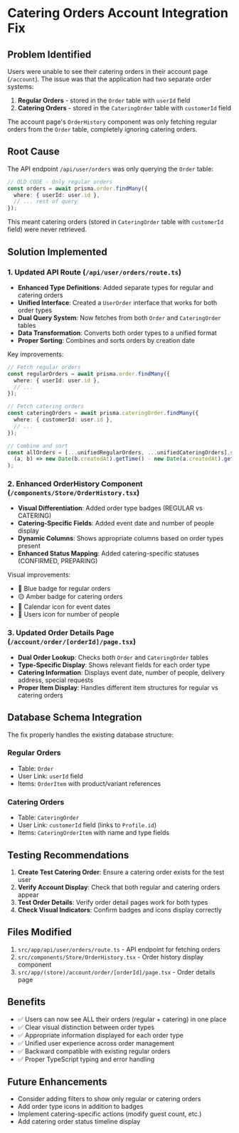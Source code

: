 # Catering Orders Account Integration Fix

## Problem Identified

Users were unable to see their catering orders in their account page (`/account`). The issue was that the application had two separate order systems:

1. **Regular Orders** - stored in the `Order` table with `userId` field
2. **Catering Orders** - stored in the `CateringOrder` table with `customerId` field

The account page's `OrderHistory` component was only fetching regular orders from the `Order` table, completely ignoring catering orders.

## Root Cause

The API endpoint `/api/user/orders` was only querying the `Order` table:

```typescript
// OLD CODE - Only regular orders
const orders = await prisma.order.findMany({
  where: { userId: user.id },
  // ... rest of query
});
```

This meant catering orders (stored in `CateringOrder` table with `customerId` field) were never retrieved.

## Solution Implemented

### 1. Updated API Route (`/api/user/orders/route.ts`)

- **Enhanced Type Definitions**: Added separate types for regular and catering orders
- **Unified Interface**: Created a `UserOrder` interface that works for both order types
- **Dual Query System**: Now fetches from both `Order` and `CateringOrder` tables
- **Data Transformation**: Converts both order types to a unified format
- **Proper Sorting**: Combines and sorts orders by creation date

Key improvements:
```typescript
// Fetch regular orders
const regularOrders = await prisma.order.findMany({
  where: { userId: user.id },
  // ...
});

// Fetch catering orders
const cateringOrders = await prisma.cateringOrder.findMany({
  where: { customerId: user.id },
  // ...
});

// Combine and sort
const allOrders = [...unifiedRegularOrders, ...unifiedCateringOrders].sort(
  (a, b) => new Date(b.createdAt).getTime() - new Date(a.createdAt).getTime()
);
```

### 2. Enhanced OrderHistory Component (`/components/Store/OrderHistory.tsx`)

- **Visual Differentiation**: Added order type badges (REGULAR vs CATERING)
- **Catering-Specific Fields**: Added event date and number of people display
- **Dynamic Columns**: Shows appropriate columns based on order types present
- **Enhanced Status Mapping**: Added catering-specific statuses (CONFIRMED, PREPARING)

Visual improvements:
- 🔵 Blue badge for regular orders
- 🟡 Amber badge for catering orders
- 📅 Calendar icon for event dates
- 👥 Users icon for number of people

### 3. Updated Order Details Page (`/account/order/[orderId]/page.tsx`)

- **Dual Order Lookup**: Checks both `Order` and `CateringOrder` tables
- **Type-Specific Display**: Shows relevant fields for each order type
- **Catering Information**: Displays event date, number of people, delivery address, special requests
- **Proper Item Display**: Handles different item structures for regular vs catering orders

## Database Schema Integration

The fix properly handles the existing database structure:

### Regular Orders
- Table: `Order`
- User Link: `userId` field
- Items: `OrderItem` with product/variant references

### Catering Orders  
- Table: `CateringOrder`
- User Link: `customerId` field (links to `Profile.id`)
- Items: `CateringOrderItem` with name and type fields

## Testing Recommendations

1. **Create Test Catering Order**: Ensure a catering order exists for the test user
2. **Verify Account Display**: Check that both regular and catering orders appear
3. **Test Order Details**: Verify order detail pages work for both types
4. **Check Visual Indicators**: Confirm badges and icons display correctly

## Files Modified

1. `src/app/api/user/orders/route.ts` - API endpoint for fetching orders
2. `src/components/Store/OrderHistory.tsx` - Order history display component  
3. `src/app/(store)/account/order/[orderId]/page.tsx` - Order details page

## Benefits

- ✅ Users can now see ALL their orders (regular + catering) in one place
- ✅ Clear visual distinction between order types
- ✅ Appropriate information displayed for each order type
- ✅ Unified user experience across order management
- ✅ Backward compatible with existing regular orders
- ✅ Proper TypeScript typing and error handling

## Future Enhancements

- Consider adding filters to show only regular or catering orders
- Add order type icons in addition to badges
- Implement catering-specific actions (modify guest count, etc.)
- Add catering order status timeline display 